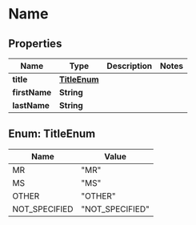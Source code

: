 

# Name


## Properties

| Name | Type | Description | Notes |
|------------ | ------------- | ------------- | -------------|
|**title** | [**TitleEnum**](#TitleEnum) |  |  |
|**firstName** | **String** |  |  |
|**lastName** | **String** |  |  |



## Enum: TitleEnum

| Name | Value |
|---- | -----|
| MR | &quot;MR&quot; |
| MS | &quot;MS&quot; |
| OTHER | &quot;OTHER&quot; |
| NOT_SPECIFIED | &quot;NOT_SPECIFIED&quot; |



